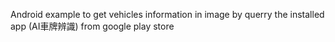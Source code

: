 Android example to get vehicles information in image by querry the installed app (AI車牌辨識) from google play store

